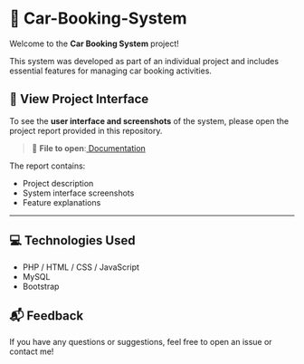 # 🚗 Car-Booking-System

Welcome to the **Car Booking System** project!

This system was developed as part of an individual project and includes essential features for managing car booking activities.

## 📄 View Project Interface

To see the **user interface and screenshots** of the system, please open the project report provided in this repository.

> 📂 **File to open**:[ Documentation](./Individual%20Report.pdf)

The report contains:
- Project description
- System interface screenshots
- Feature explanations

---

## 💻 Technologies Used
- PHP / HTML / CSS / JavaScript
- MySQL
- Bootstrap

## 📬 Feedback
If you have any questions or suggestions, feel free to open an issue or contact me!

